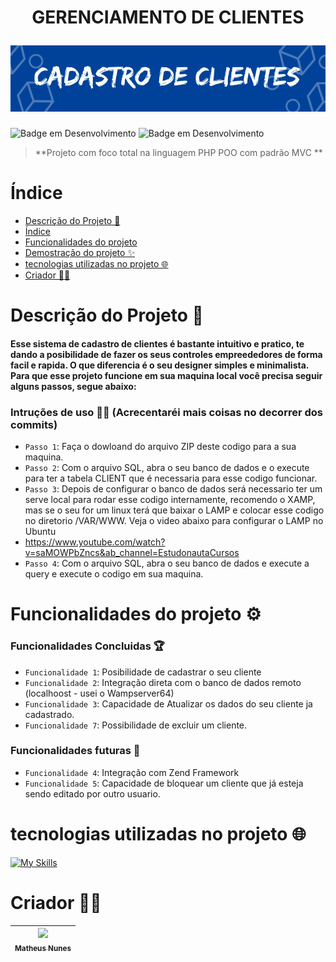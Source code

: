 <h1 align="center">
  <p>GERENCIAMENTO DE CLIENTES</p>
  <img src='capa.png'>
</h1>


![Badge em Desenvolvimento](http://img.shields.io/static/v1?label=VERSÃO&message=5.0.0&color=blue&style=for-the-badge)
![Badge em Desenvolvimento](http://img.shields.io/static/v1?label=DATA%20DA%20CRIAÇÃO&message=MAI/23&color=blue&style=for-the-badge)

> **Projeto com foco total na linguagem PHP POO com padrão MVC
**

# Índice 

* [Descrição do Projeto 🎯](#descrição-do-projeto-)
* [Índice](#índice)
* [Funcionalidades do projeto](#funcionalidades-do-projeto-)
* [Demostração do projeto ✨](#demostração-do-projeto-)
* [tecnologias utilizadas no projeto 🌐](#tecnologias-utilizadas-no-projeto-)
* [Criador 🐱‍👤](#criador-)

# Descrição do Projeto 🎯
#### Esse sistema de cadastro de clientes é bastante intuitivo e pratico, te dando a posibilidade de fazer os seus controles empreededores de forma facil e rapida. O que diferencia é o seu designer simples e minimalista. Para que esse projeto funcione em sua maquina local você precisa seguir alguns passos, segue abaixo:

### Intruções de uso 🐱‍🚀 (Acrecentaréi mais coisas no decorrer dos commits)
- `Passo 1`: Faça o dowloand do arquivo ZIP deste codigo para a sua maquina.
- `Passo 2`: Com o arquivo SQL, abra o seu banco de dados e o execute para ter a tabela CLIENT que é necessaria para esse codigo funcionar. 
- `Passo 3`: Depois de configurar o banco de dados será necessario ter um serve local para rodar esse codigo internamente, recomendo o XAMP, mas se o seu for um linux terá que baixar o LAMP e colocar esse codigo no diretorio /VAR/WWW. Veja o video abaixo para configurar o LAMP no Ubuntu
- https://www.youtube.com/watch?v=saMOWPbZncs&ab_channel=EstudonautaCursos 
- `Passo 4`: Com o arquivo SQL, abra o seu banco de dados e execute a query e execute o codigo em sua maquina.

> 

# Funcionalidades do projeto ⚙

### Funcionalidades Concluidas 🏆
- `Funcionalidade 1`: Posibilidade de cadastrar o seu cliente
- `Funcionalidade 2`: Integração direta com o banco de dados remoto (localhoost - usei o Wampserver64)
- `Funcionalidade 3`: Capacidade de Atualizar os dados do seu cliente ja cadastrado.
- `Funcionalidade 7`: Possibilidade de excluir um cliente.
### Funcionalidades futuras 📌
 
- `Funcionalidade 4`: Integração com Zend Framework
- `Funcionalidade 5`: Capacidade de bloquear um cliente que já esteja sendo editado por outro usuario.

# tecnologias utilizadas no projeto 🌐

[![My Skills](https://skills.thijs.gg/icons?i=php,mysql,html,css&theme=dark)](https://skills.thijs.gg)


# Criador 🐱‍👤

| [<img src="https://avatars.githubusercontent.com/u/83671782?v=4" width=115><br><sub>Matheus Nunes</sub>](https://github.com/0XxMxX0)
| :---: 
 
